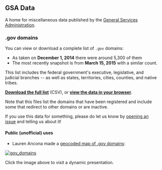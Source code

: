 ## GSA Data

A home for miscellaneous data published by the [General Services Administration](http://gsa.gov).

### .gov domains

You can view or download a complete list of `.gov` domains:
   * As taken on **December 1, 2014** there were around 5,300 of them
   * The most recently snapshot is from **March 15, 2015** with a similar count.

This list includes the federal government's executive, legislative, and judicial branches -- as well as states, territories, cities, counties, and native tribes.

**[Download the full list](https://gsa.github.io/data/dotgov-domains/2015-03-15-full.csv)** (CSV), or **[view the data in your browser](dotgov-domains/2015-03-15-full.csv)**.

Note that this files list the domains that have been registered and include some that redirect to other domains or are inactive.

If you use this data for something, please do let us know by [opening an issue](https://github.com/gsa/data/issues) and telling us about it!

#### Public (unofficial) uses

* Lauren Ancona made a [geocoded map of .gov domains](http://laurenancona.com/maps/gov_domains.html):

[![gov_domains](https://cloud.githubusercontent.com/assets/2152151/5627069/ba4185e2-9561-11e4-873a-54d9f480ec3e.jpg)](http://laurenancona.com/maps/gov_domains.html)

Click the image above to visit a dynamic presentation. 
